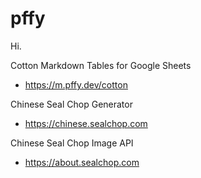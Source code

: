# pffy

Hi.

Cotton Markdown Tables for Google Sheets
  + https://m.pffy.dev/cotton

Chinese Seal Chop Generator
  + https://chinese.sealchop.com

Chinese Seal Chop Image API
  + https://about.sealchop.com

